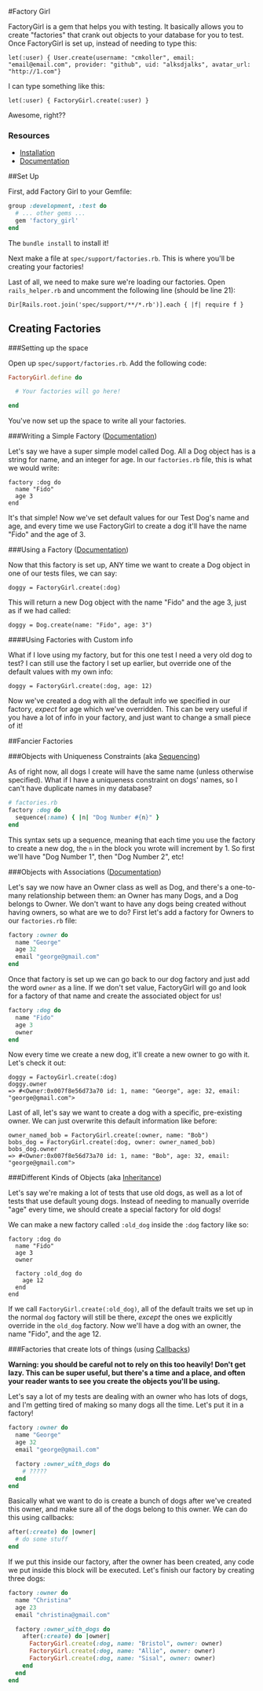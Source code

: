 #Factory Girl

FactoryGirl is a gem that helps you with testing. It basically allows you to create "factories" that crank out objects to your database for you to test. Once FactoryGirl is set up, instead of needing to type this:

```
let(:user) { User.create(username: "cmkoller", email: "email@email.com", provider: "github", uid: "alksdjalks", avatar_url: "http://1.com"}
```

I can type something like this:

```
let(:user) { FactoryGirl.create(:user) }
```

Awesome, right??

### Resources
- [Installation](https://github.com/thoughtbot/factory_girl#install)
- [Documentation](http://www.rubydoc.info/gems/factory_girl/file/GETTING_STARTED.md)

##Set Up

First, add Factory Girl to your Gemfile:

```ruby
group :development, :test do
  # ... other gems ...
  gem 'factory_girl'
end
```

The `bundle install` to install it!

Next make a file at `spec/support/factories.rb`. This is where you'll be creating your factories!

Last of all, we need to make sure we're loading our factories. Open `rails_helper.rb` and uncomment the following line (should be line 21):

```
Dir[Rails.root.join('spec/support/**/*.rb')].each { |f| require f }
```

## Creating Factories

###Setting up the space

Open up `spec/support/factories.rb`. Add the following code:

```ruby
FactoryGirl.define do

  # Your factories will go here!

end
```

You've now set up the space to write all your factories.

###Writing a Simple Factory ([Documentation](http://www.rubydoc.info/gems/factory_girl/file/GETTING_STARTED.md#Defining_factories))

Let's say we have a super simple model called Dog. All a Dog object has is a string for name, and an integer for age. In our `factories.rb` file, this is what we would write:

```
factory :dog do
  name "Fido"
  age 3
end
```

It's that simple! Now we've set default values for our Test Dog's name and age, and every time we use FactoryGirl to create a dog it'll have the name "Fido" and the age of 3.

###Using a Factory ([Documentation](http://www.rubydoc.info/gems/factory_girl/file/GETTING_STARTED.md#Using_factories))

Now that this factory is set up, ANY time we want to create a Dog object in one of our tests files, we can say:

```
doggy = FactoryGirl.create(:dog)
```

This will return a new Dog object with the name "Fido" and the age 3, just as if we had called:

```
doggy = Dog.create(name: "Fido", age: 3")
```

####Using Factories with Custom info

What if I love using my factory, but for this one test I need a very old dog to test? I can still use the factory I set up earlier, but override one of the default values with my own info:

```
doggy = FactoryGirl.create(:dog, age: 12)
```

Now we've created a dog with all the default info we specified in our factory, *expect* for age which we've overridden. This can be very useful if you have a lot of info in your factory, and just want to change a small piece of it!

##Fancier Factories

###Objects with Uniqueness Constraints (aka [Sequencing](http://www.rubydoc.info/gems/factory_girl/file/GETTING_STARTED.md#Sequences))

As of right now, all dogs I create will have the same name (unless otherwise specified). What if I have a uniqueness constraint on dogs' names, so I can't have duplicate names in my database?

```ruby
# factories.rb
factory :dog do
  sequence(:name) { |n| "Dog Number #{n}" }
end
```

This syntax sets up a sequence, meaning that each time you use the factory to create a new dog, the `n` in the block you wrote will increment by 1. So first we'll have "Dog Number 1", then "Dog Number 2", etc!

###Objects with Associations ([Documentation](http://www.rubydoc.info/gems/factory_girl/file/GETTING_STARTED.md#Associations))

Let's say we now have an Owner class as well as Dog, and there's a one-to-many relationship between them: an Owner has many Dogs, and a Dog belongs to Owner. We don't want to have any dogs being created without having owners, so what are we to do? First let's add a factory for Owners to our `factories.rb` file:

```ruby
factory :owner do
  name "George"
  age 32
  email "george@gmail.com"
end
```

Once that factory is set up we can go back to our dog factory and just add the word `owner` as a line. If we don't set value, FactoryGirl will go and look for a factory of that name and create the associated object for us!

```ruby
factory :dog do
  name "Fido"
  age 3
  owner
end
```

Now every time we create a new dog, it'll create a new owner to go with it. Let's check it out:

```
doggy = FactoyGirl.create(:dog)
doggy.owner
=> #<Owner:0x007f8e56d73a70 id: 1, name: "George", age: 32, email: "george@gmail.com">
```

Last of all, let's say we want to create a dog with a specific, pre-existing owner. We can just overwrite this default information like before:

```
owner_named_bob = FactoryGirl.create(:owner, name: "Bob")
bobs_dog = FactoryGirl.create(:dog, owner: owner_named_bob)
bobs_dog.owner
=> #<Owner:0x007f8e56d73a70 id: 1, name: "Bob", age: 32, email: "george@gmail.com">
```

###Different Kinds of Objects (aka [Inheritance](http://www.rubydoc.info/gems/factory_girl/file/GETTING_STARTED.md#Inheritance))

Let's say we're making a lot of tests that use old dogs, as well as a lot of tests that use default young dogs. Instead of needing to manually override "age" every time, we should create a special factory for old dogs!

We can make a new factory called `:old_dog` inside the `:dog` factory like so:

```
factory :dog do
  name "Fido"
  age 3
  owner

  factory :old_dog do
    age 12
  end
end
```

If we call `FactoryGirl.create(:old_dog)`, all of the default traits we set up in the normal `dog` factory will still be there, *except* the ones we explicitly override in the `old_dog` factory. Now we'll have a dog with an owner, the name "Fido", and the age 12.

###Factories that create lots of things (using [Callbacks](http://www.rubydoc.info/gems/factory_girl/file/GETTING_STARTED.md#Callbacks))

**Warning: you should be careful not to rely on this too heavily! Don't get lazy. This can be super useful, but there's a time and a place, and often your reader wants to see you create the objects you'll be using.**

Let's say a lot of my tests are dealing with an owner who has lots of dogs, and I'm getting tired of making so many dogs all the time. Let's put it in a factory!

```ruby
factory :owner do
  name "George"
  age 32
  email "george@gmail.com"

  factory :owner_with_dogs do
    # ?????
  end
end
```

Basically what we want to do is create a bunch of dogs after we've created this owner, and make sure all of the dogs belong to this owner. We can do this using callbacks:

```ruby
after(:create) do |owner|
  # do some stuff
end
```

If we put this inside our factory, after the owner has been created, any code we put inside this block will be executed. Let's finish our factory by creating three dogs:

```ruby
factory :owner do
  name "Christina"
  age 23
  email "christina@gmail.com"

  factory :owner_with_dogs do
    after(:create) do |owner|
      FactoryGirl.create(:dog, name: "Bristol", owner: owner)
      FactoryGirl.create(:dog, name: "Allie", owner: owner)
      FactoryGirl.create(:dog, name: "Sisal", owner: owner)
    end
  end
end
```
